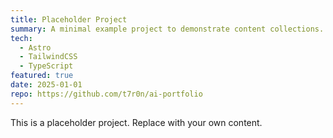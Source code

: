 ```yaml
---
title: Placeholder Project
summary: A minimal example project to demonstrate content collections.
tech:
  - Astro
  - TailwindCSS
  - TypeScript
featured: true
date: 2025-01-01
repo: https://github.com/t7r0n/ai-portfolio
---
```


This is a placeholder project. Replace with your own content.
